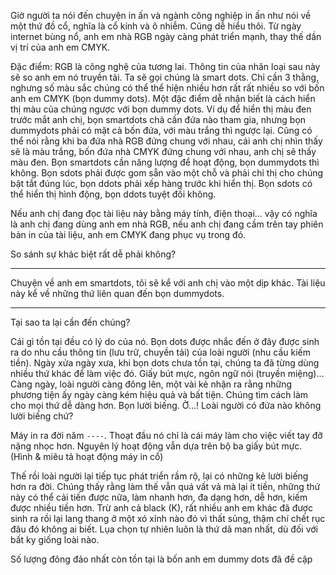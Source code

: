 Giờ người ta nói đến chuyện in ấn và ngành công nghiệp in ấn như nói về một thứ đồ cổ, nghĩa là cổ kính và ô nhiễm. Cũng dễ hiểu thôi. Từ ngày internet bùng nổ, anh em nhà RGB ngày càng phát triển mạnh, thay thế dần vị trí của anh em CMYK.

Đặc điểm: RGB là công nghệ của tương lai. Thông tin của nhân loại sau này sẽ so anh em nó truyền tải. Ta sẽ gọi chúng là smart dots. Chỉ cần 3 thằng, nghưng số màu sắc chúng có thể thể hiện nhiều hơn rất rất nhiều so với bốn anh em CMYK (bọn dummy dots). Một đặc điểm dễ nhận biết là cách hiển thị màu của chúng ngược với bọn dummy dots. Ví dụ để hiển thị màu đen trước mắt anh chị, bọn smartdots chả cần đứa nào tham gia, nhưng bọn dummydots phải có mặt cả bốn đứa, với màu trắng thì ngược lại. Cũng có thể nói rằng khi ba đứa nhà RGB đứng chung với nhau, cái anh chị nhìn thấy sẽ là màu trắng, bốn đứa nhà CMYK đứng chung với nhau, anh chị sẽ thấy màu đen. Bọn smartdots cần năng lượng để hoạt động, bọn dummydots thì không. Bọn sdots phải được gom sẵn vào một chỗ và phải chỉ thị cho chúng bật tắt đúng lúc, bọn ddots phải xếp hàng trước khi hiển thị. Bọn sdots có thể hiển thị hình động, bọn ddots tuyệt đối không.

Nếu anh chị đang đọc tài liệu này bằng máy tính, điện thoại... vậy có nghĩa là anh chị đang dùng anh em nhà RGB, nếu anh chị đang cầm trên tay phiên bản in của tài liệu, anh em CMYK đang phục vụ trong đó.

So sánh sự khác biệt rất dễ phải không?

---

Chuyện về anh em smartdots, tôi sẽ kể với anh chị vào một dịp khác. Tài liệu này kể về những thứ liên quan đến bọn dummydots.

---

Tại sao ta lại cần đến chúng?

Cái gì tồn tại đều có lý do của nó. Bọn dots được nhắc đến ở đây được sinh ra do nhu cầu thông tin (lưu trữ, chuyền tải) của loài người (nhu cầu kiếm tiền). Ngày xửa ngày xưa, khi bọn dots chưa tồn tại, chúng ta đã từng dùng nhiều thứ khác để làm việc đó. Giấy bút mực, ngôn ngữ nói (truyền miệng)... Càng ngày, loài người càng đông lên, một vài kẻ nhận ra rằng những phương tiện ấy ngày càng kém hiệu quả và bất tiện. Chúng tìm cách làm cho mọi thứ dễ dàng hơn. Bọn lười biếng. Ờ...! Loài người có đứa nào không lười biếng chứ?

Máy in ra đời năm `----`. Thoạt đầu nó chỉ là cái máy làm cho việc viết tay đỡ nặng nhọc hơn. Nguyên lý hoạt động vẫn dựa trên bộ ba giấy bút mực. (Hình & miêu tả hoạt động máy in cổ)

Thế rồi loài người lại tiếp tục phát triển rầm rộ, lại có những kẻ lười biếng hơn ra đời. Chúng thấy rằng làm thế vẫn quá vất vả mà lại ít tiền, những thứ này có thể cải tiến được nữa, làm nhanh hơn, đa dạng hơn, dễ hơn, kiếm được nhiều tiền hơn. Trừ anh cả black (K), rất nhiều anh em khác đã được sinh ra rồi lại lang thang ở một xó xỉnh nào đó vì thất sủng, thậm chí chết rục đâu đó không ai biết. Lụa chọn tự nhiên luôn là thứ dã man nhất, dù đối với bất ky giống loài nào.

Số lượng đông đảo nhất còn tồn tại là bốn anh em dummy dots đã đề cập
